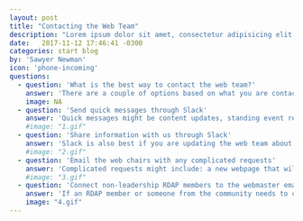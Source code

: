 ```yaml
---
layout: post
title: "Contacting the Web Team"
description: "Lorem ipsum dolor sit amet, consectetur adipisicing elit."
date:   2017-11-12 17:46:41 -0300
categories: start blog
by: 'Sawyer Newman'
icon: 'phone-incoming'
questions:
  - question: 'What is the best way to contact the web team?'
    answer: 'There are a couple of options based on what you are contacting the web team for, and how complicated your request might be. Take a look at the options below.'
    image: NA
  - question: 'Send quick messages through Slack'
    answer: 'Quick messages might be content updates, standing event requests, and most Wild Apricot questions, or request access to admin features in Wild Apricot. the best way to contact us about anything that might have a quick answer is the #web channel in Slack.'
    #image: "1.gif"
  - question: 'Share information with us through Slack'
    answer: 'Slack is also best if you are updating the web team about something or otherwise letting us know something.'
    #image: "2.gif"
  - question: 'Email the web chairs with any complicated requests'
    answer: 'Complicated requests might include: a new webpage that will effect the site's information architecture, new event requests, a feature request, or a request that hasn't been made in the past. For these types of requests that require more of a plan to be put into place, send an email to the web chair(s).'
    #image: "3.gif"
  - question: 'Connect non-leadership RDAP members to the webmaster email'
    answer: 'If an RDAP member or someone from the community needs to connect with the web team, forward them to or ask them to email webmaster@rdapassociation.org.'
    image: "4.gif"
---
```

